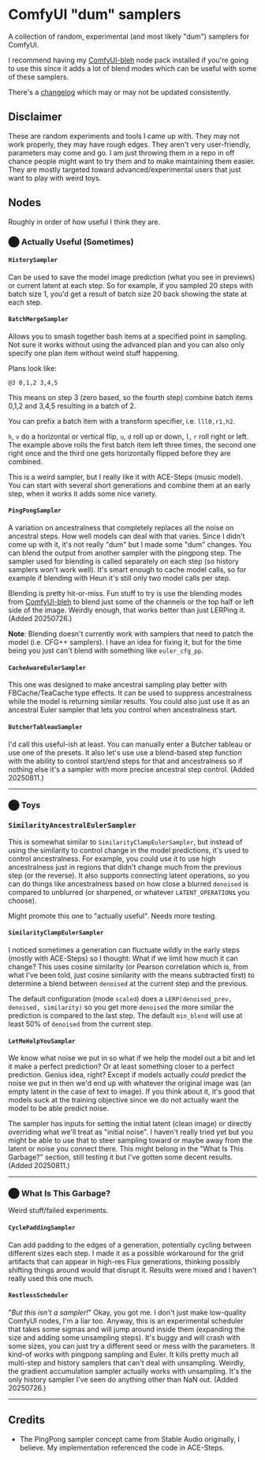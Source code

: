 # ComfyUI "dum" samplers

A collection of random, experimental (and most likely "dum") samplers for ComfyUI.

I recommend having my [ComfyUI-bleh](https://github.com/blepping/ComfyUI-bleh) node pack installed
if you're going to use this since it adds a lot of blend modes which can be useful with some of
these samplers.

There's a [changelog](changelog.md) which may or may not be updated consistently.

## Disclaimer

These are random experiments and tools I came up with. They may not work properly, they may
have rough edges. They aren't very user-friendly, parameters may come and go.
I am just throwing them in a repo in off chance people might want to try them and to make
maintaining them easier. They are mostly targeted toward advanced/experimental users that
just want to play with weird toys.

## Nodes

Roughly in order of how useful I think they are.

### ⬤ Actually Useful (Sometimes)

#### `HistorySampler`

Can be used to save the model image prediction (what you see in previews) or current latent
at each step. So for example, if you sampled 20 steps with batch size 1, you'd get a result of
batch size 20 back showing the state at each step.

#### `BatchMergeSampler`

Allows you to smash together bash items at a specified point in sampling. Not sure it works
without using the advanced plan and you can also only specify one plan item without weird
stuff happening.

Plans look like:

```plaintext
@3 0,1,2 3,4,5
```

This means on step 3 (zero based, so the fourth step) combine batch items 0,1,2 and 3,4,5
resulting in a batch of 2.

You can prefix a batch item with a transform specifier, i.e. `lll0,r1,h2`.

`h`, `v` do a horizontal or vertical flip, `u`, `d` roll up or down, `l`, `r` roll right or left.
The example above rolls the first batch item left three times, the second one right once and
the third one gets horizontally flipped before they are combined.

This is a weird sampler, but I really like it with ACE-Steps (music model). You can start with several
short generations and combine them at an early step, when it works it adds some nice variety.

#### `PingPongSampler`

A variation on ancestralness that completely replaces all the noise on ancestral steps. How well models
can deal with that varies. Since I didn't come up with it, it's not really "dum" but I made some "dum"
changes. You can blend the output from another sampler with the pingpong step. The sampler used for
blending is called separately on each step (so history samplers won't work well). It's smart enough
to cache model calls, so for example if blending with Heun it's still only two model calls per step.

Blending is pretty hit-or-miss. Fun stuff to try is use the blending modes from
[ComfyUI-bleh](https://github.com/blepping/ComfyUI-bleh) to blend just some of the channels
or the top half or left side of the image. Weirdly enough, that works better than just LERPing it.
(Added 20250726.)

**Note**: Blending doesn't currently work with samplers that need to patch the model (i.e. CFG++
samplers). I have an idea for fixing it, but for the time being you just can't blend with something
like `euler_cfg_pp`.

#### `CacheAwareEulerSampler`

This one was designed to make ancestral sampling play better with FBCache/TeaCache type effects.
It can be used to suppress ancestralness while the model is returning similar results. You could
also just use it as an ancestral Euler sampler that lets you control when ancestralness start.

#### `ButcherTableauSampler`

I'd call this useful-ish at least. You can manually enter a Butcher tableau or use one of the presets.
It also let's use use a blend-based step function with the ability to control start/end steps for that
and ancestralness so if nothing else it's a sampler with more precise ancestral step control.
(Added 20250811.)

***

### ⬤ Toys

### `SimilarityAncestralEulerSampler`

This is somewhat similar to `SimilarityClampEulerSampler`, but instead of using the similarity to control
change in the model predictions, it's used to control ancestralness. For example, you could use it to
use high ancestralness just in regions that didn't change much from the previous step (or the reverse).
It also supports connecting latent operations, so you can do things like ancestralness based on how
close a blurred `denoised` is compared to unblurred (or sharpened, or whatever `LATENT_OPERATION`s you
choose).

Might promote this one to "actually useful". Needs more testing.

#### `SimilarityClampEulerSampler`

I noticed sometimes a generation can fluctuate wildly in the early steps (mostly with ACE-Steps)
so I thought: What if we limit how much it can change? This uses cosine similarity (or Pearson correlation
which is, from what I've been told, just cosine similarity with the means subtracted first) to determine
a blend between `denoised` at the current step and the previous.

The default configuration (mode `scaled`) does a `LERP(denoised_prev, denoised, similarity)` so you get
more `denoised` the more similar the prediction is compared to the last step. The default `min_blend`
will use at least 50% of `denoised` from the current step.

#### `LetMeHelpYouSampler`

We know what noise we put in so what if we help the model out a bit and let it make a perfect prediction?
Or at least something closer to a perfect prediction. Genius idea, right? Except if models actually *could*
predict the noise we put in then we'd end up with whatever the original image was (an empty latent in the case
of text to image).  If you think about it, it's good that models suck at the training objective since we do not
actually want the model to be able predict noise.

The sampler has inputs for setting the initial latent (clean image) or directly overriding what we'll treat as
"initial noise". I haven't really tried yet but you might be able to use that to steer sampling toward or maybe
away from the latent or noise you connect there. This might belong in the "What Is This Garbage?" section, still testing
it but I've gotten some decent results. (Added 20250811.)


***

### ⬤ What Is This Garbage?

Weird stuff/failed experiments.

#### `CyclePaddingSampler`

Can add padding to the edges of a generation, potentially cycling between different sizes
each step. I made it as a possible workaround for the grid artifacts that can appear in high-res
Flux generations, thinking possibly shifting things around would that disrupt it. Results were
mixed and I haven't really used this one much.

#### `RestlessScheduler`

"*But this isn't a sampler!*" Okay, you got me. I don't just make low-quality ComfyUI nodes, I'm a liar too. Anyway, this is
an experimental scheduler that takes some sigmas and will jump around inside them (expanding the size and adding some unsampling
steps). It's buggy and will crash with some sizes, you can just try a different seed or mess with the parameters. It kind-of
works with pingpong sampling and Euler. It kills pretty much all multi-step and history samplers that can't deal with unsampling.
Weirdly, the gradient accumulation sampler actually works with unsampling. It's the only history sampler I've seen do anything
other than NaN out. (Added 20250726.)

***

## Credits

* The PingPong sampler concept came from Stable Audio originally, I believe. My implementation referenced the code in ACE-Steps.
